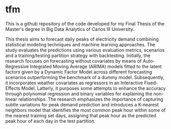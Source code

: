 # tfm
This is a github repository of the code developed for my Final Thesis of the Master's degree in Big Data Analytics of Carlos III University. 

This thesis aims to forecast daily peaks of electricity demand combining statistical modeling techniques and machine learning approaches. The study evaluates the predictions using various evaluation metrics, scenarios and a training/testing partition strategy with backtesting. Initially, the research focuses on forecasting without covariates by means of Auto-Regressive Integrated Moving Average (ARIMA) models fitted to the latent factors given by a Dynamic Factor Model across different forecasting scenarios outperforming the benchmark of a dummy model. Subsequently, it incorporates weather covariates as regressors in an Interactive Fixed-Effects Model. Latterly, it purposes some attempts to enhance the accuracy through polynomial regression and binary variables for explaining the non-linear relationships. The research emphasizes the importance of capturing subtle variations for peak demand prediction and introduces a K-nearest neighbors model that identifies the most common peak hour within some of the nearest training set days, assigning that peak hour as the predicted peak hour of each day in the test partition.

